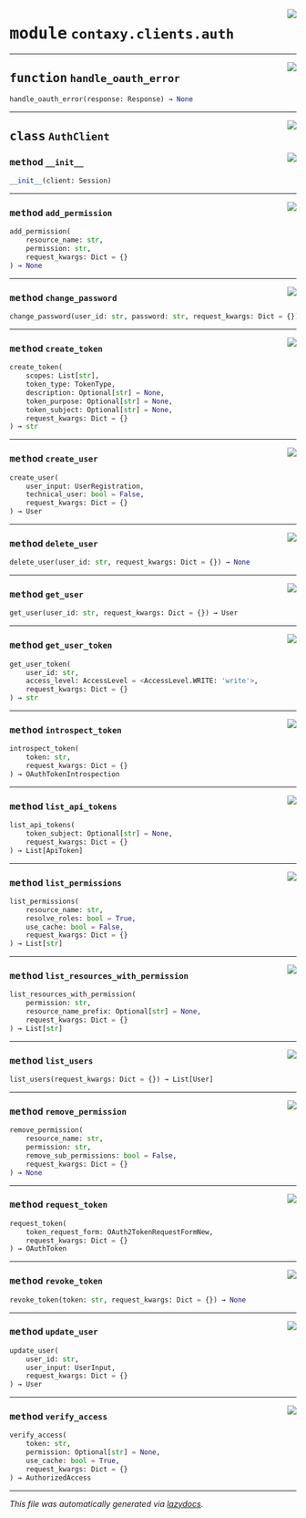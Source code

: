 <!-- markdownlint-disable -->

<a href="https://github.com/ml-tooling/contaxy/blob/main/backend/src/contaxy/clients/auth.py#L0"><img align="right" style="float:right;" src="https://img.shields.io/badge/-source-cccccc?style=flat-square"></a>

# <kbd>module</kbd> `contaxy.clients.auth`





---

<a href="https://github.com/ml-tooling/contaxy/blob/main/backend/src/contaxy/clients/auth.py#L24"><img align="right" style="float:right;" src="https://img.shields.io/badge/-source-cccccc?style=flat-square"></a>

## <kbd>function</kbd> `handle_oauth_error`

```python
handle_oauth_error(response: Response) → None
```






---

<a href="https://github.com/ml-tooling/contaxy/blob/main/backend/src/contaxy/clients/auth.py#L33"><img align="right" style="float:right;" src="https://img.shields.io/badge/-source-cccccc?style=flat-square"></a>

## <kbd>class</kbd> `AuthClient`




<a href="https://github.com/ml-tooling/contaxy/blob/main/backend/src/contaxy/clients/auth.py#L34"><img align="right" style="float:right;" src="https://img.shields.io/badge/-source-cccccc?style=flat-square"></a>

### <kbd>method</kbd> `__init__`

```python
__init__(client: Session)
```








---

<a href="https://github.com/ml-tooling/contaxy/blob/main/backend/src/contaxy/clients/auth.py#L95"><img align="right" style="float:right;" src="https://img.shields.io/badge/-source-cccccc?style=flat-square"></a>

### <kbd>method</kbd> `add_permission`

```python
add_permission(
    resource_name: str,
    permission: str,
    request_kwargs: Dict = {}
) → None
```





---

<a href="https://github.com/ml-tooling/contaxy/blob/main/backend/src/contaxy/clients/auth.py#L87"><img align="right" style="float:right;" src="https://img.shields.io/badge/-source-cccccc?style=flat-square"></a>

### <kbd>method</kbd> `change_password`

```python
change_password(user_id: str, password: str, request_kwargs: Dict = {}) → None
```





---

<a href="https://github.com/ml-tooling/contaxy/blob/main/backend/src/contaxy/clients/auth.py#L37"><img align="right" style="float:right;" src="https://img.shields.io/badge/-source-cccccc?style=flat-square"></a>

### <kbd>method</kbd> `create_token`

```python
create_token(
    scopes: List[str],
    token_type: TokenType,
    description: Optional[str] = None,
    token_purpose: Optional[str] = None,
    token_subject: Optional[str] = None,
    request_kwargs: Dict = {}
) → str
```





---

<a href="https://github.com/ml-tooling/contaxy/blob/main/backend/src/contaxy/clients/auth.py#L206"><img align="right" style="float:right;" src="https://img.shields.io/badge/-source-cccccc?style=flat-square"></a>

### <kbd>method</kbd> `create_user`

```python
create_user(
    user_input: UserRegistration,
    technical_user: bool = False,
    request_kwargs: Dict = {}
) → User
```





---

<a href="https://github.com/ml-tooling/contaxy/blob/main/backend/src/contaxy/clients/auth.py#L237"><img align="right" style="float:right;" src="https://img.shields.io/badge/-source-cccccc?style=flat-square"></a>

### <kbd>method</kbd> `delete_user`

```python
delete_user(user_id: str, request_kwargs: Dict = {}) → None
```





---

<a href="https://github.com/ml-tooling/contaxy/blob/main/backend/src/contaxy/clients/auth.py#L221"><img align="right" style="float:right;" src="https://img.shields.io/badge/-source-cccccc?style=flat-square"></a>

### <kbd>method</kbd> `get_user`

```python
get_user(user_id: str, request_kwargs: Dict = {}) → User
```





---

<a href="https://github.com/ml-tooling/contaxy/blob/main/backend/src/contaxy/clients/auth.py#L241"><img align="right" style="float:right;" src="https://img.shields.io/badge/-source-cccccc?style=flat-square"></a>

### <kbd>method</kbd> `get_user_token`

```python
get_user_token(
    user_id: str,
    access_level: AccessLevel = <AccessLevel.WRITE: 'write'>,
    request_kwargs: Dict = {}
) → str
```





---

<a href="https://github.com/ml-tooling/contaxy/blob/main/backend/src/contaxy/clients/auth.py#L186"><img align="right" style="float:right;" src="https://img.shields.io/badge/-source-cccccc?style=flat-square"></a>

### <kbd>method</kbd> `introspect_token`

```python
introspect_token(
    token: str,
    request_kwargs: Dict = {}
) → OAuthTokenIntrospection
```





---

<a href="https://github.com/ml-tooling/contaxy/blob/main/backend/src/contaxy/clients/auth.py#L58"><img align="right" style="float:right;" src="https://img.shields.io/badge/-source-cccccc?style=flat-square"></a>

### <kbd>method</kbd> `list_api_tokens`

```python
list_api_tokens(
    token_subject: Optional[str] = None,
    request_kwargs: Dict = {}
) → List[ApiToken]
```





---

<a href="https://github.com/ml-tooling/contaxy/blob/main/backend/src/contaxy/clients/auth.py#L124"><img align="right" style="float:right;" src="https://img.shields.io/badge/-source-cccccc?style=flat-square"></a>

### <kbd>method</kbd> `list_permissions`

```python
list_permissions(
    resource_name: str,
    resolve_roles: bool = True,
    use_cache: bool = False,
    request_kwargs: Dict = {}
) → List[str]
```





---

<a href="https://github.com/ml-tooling/contaxy/blob/main/backend/src/contaxy/clients/auth.py#L142"><img align="right" style="float:right;" src="https://img.shields.io/badge/-source-cccccc?style=flat-square"></a>

### <kbd>method</kbd> `list_resources_with_permission`

```python
list_resources_with_permission(
    permission: str,
    resource_name_prefix: Optional[str] = None,
    request_kwargs: Dict = {}
) → List[str]
```





---

<a href="https://github.com/ml-tooling/contaxy/blob/main/backend/src/contaxy/clients/auth.py#L200"><img align="right" style="float:right;" src="https://img.shields.io/badge/-source-cccccc?style=flat-square"></a>

### <kbd>method</kbd> `list_users`

```python
list_users(request_kwargs: Dict = {}) → List[User]
```





---

<a href="https://github.com/ml-tooling/contaxy/blob/main/backend/src/contaxy/clients/auth.py#L107"><img align="right" style="float:right;" src="https://img.shields.io/badge/-source-cccccc?style=flat-square"></a>

### <kbd>method</kbd> `remove_permission`

```python
remove_permission(
    resource_name: str,
    permission: str,
    remove_sub_permissions: bool = False,
    request_kwargs: Dict = {}
) → None
```





---

<a href="https://github.com/ml-tooling/contaxy/blob/main/backend/src/contaxy/clients/auth.py#L158"><img align="right" style="float:right;" src="https://img.shields.io/badge/-source-cccccc?style=flat-square"></a>

### <kbd>method</kbd> `request_token`

```python
request_token(
    token_request_form: OAuth2TokenRequestFormNew,
    request_kwargs: Dict = {}
) → OAuthToken
```





---

<a href="https://github.com/ml-tooling/contaxy/blob/main/backend/src/contaxy/clients/auth.py#L174"><img align="right" style="float:right;" src="https://img.shields.io/badge/-source-cccccc?style=flat-square"></a>

### <kbd>method</kbd> `revoke_token`

```python
revoke_token(token: str, request_kwargs: Dict = {}) → None
```





---

<a href="https://github.com/ml-tooling/contaxy/blob/main/backend/src/contaxy/clients/auth.py#L226"><img align="right" style="float:right;" src="https://img.shields.io/badge/-source-cccccc?style=flat-square"></a>

### <kbd>method</kbd> `update_user`

```python
update_user(
    user_id: str,
    user_input: UserInput,
    request_kwargs: Dict = {}
) → User
```





---

<a href="https://github.com/ml-tooling/contaxy/blob/main/backend/src/contaxy/clients/auth.py#L68"><img align="right" style="float:right;" src="https://img.shields.io/badge/-source-cccccc?style=flat-square"></a>

### <kbd>method</kbd> `verify_access`

```python
verify_access(
    token: str,
    permission: Optional[str] = None,
    use_cache: bool = True,
    request_kwargs: Dict = {}
) → AuthorizedAccess
```








---

_This file was automatically generated via [lazydocs](https://github.com/ml-tooling/lazydocs)._
